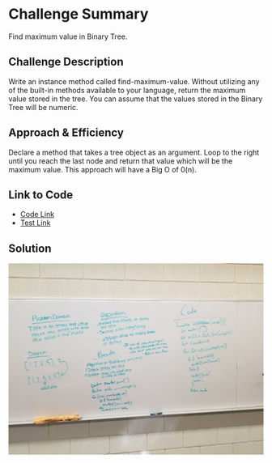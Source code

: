 # Challenge Summary
Find maximum value in Binary Tree.

## Challenge Description
Write an instance method called find-maximum-value. Without utilizing any of the built-in methods available to your language, return the maximum value stored in the tree. You can assume that the values stored in the Binary Tree will be numeric.

## Approach & Efficiency
Declare a method that takes a tree object as an argument. Loop to the right until you reach the last node and return that value which will be the maximum value. This approach will have a Big O of 0(n).

 ## Link to Code
 * [Code Link](./maximum.js)
 * [Test Link](./__tests__/maximum.test.js)

## Solution
![whiteBoard](./assets/whiteboard.jpg)
